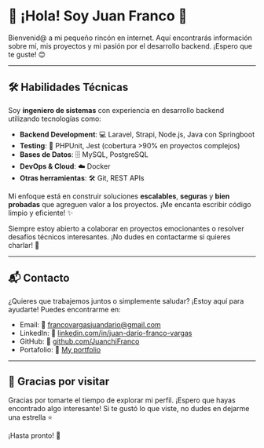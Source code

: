 # 👋 ¡Hola! Soy Juan Franco 🚀

Bienvenid@ a mi pequeño rincón en internet. Aquí encontrarás información sobre mí, mis proyectos y mi pasión por el desarrollo backend. ¡Espero que te guste! 😊

---

## 🛠 Habilidades Técnicas

Soy **ingeniero de sistemas** con experiencia en desarrollo backend utilizando tecnologías como:

- **Backend Development**: 💻 Laravel, Strapi, Node.js, Java con Springboot
- **Testing**: 🧪 PHPUnit, Jest (cobertura >90% en proyectos complejos)
- **Bases de Datos**: 🗄 MySQL, PostgreSQL
- **DevOps & Cloud**: ☁️ Docker
- **Otras herramientas**: 🛠 Git, REST APIs

Mi enfoque está en construir soluciones **escalables**, **seguras** y **bien probadas** que agreguen valor a los proyectos. ¡Me encanta escribir código limpio y eficiente! ✨

Siempre estoy abierto a colaborar en proyectos emocionantes o resolver desafíos técnicos interesantes. ¡No dudes en contactarme si quieres charlar! 🤝

---

## 📬 Contacto

¿Quieres que trabajemos juntos o simplemente saludar? ¡Estoy aquí para ayudarte! Puedes encontrarme en:

- Email: 📧 [francovargasjuandario@gmail.com](mailto:francovargasjuandario@gmail.com)
- LinkedIn: 🔗 [linkedin.com/in/juan-darío-franco-vargas](https://www.linkedin.com/in/juan-dar%C3%ADo-franco-vargas-18906822b/)
- GitHub: 🐙 [github.com/JuanchiFranco](https://github.com/JuanchiFranco)
- Portafolio: 💼 [My portfolio](https://juanfranco-portfolio.vercel.app/)

---

## 🎉 Gracias por visitar

Gracias por tomarte el tiempo de explorar mi perfil. ¡Espero que hayas encontrado algo interesante! Si te gustó lo que viste, no dudes en dejarme una estrella ⭐️

¡Hasta pronto! 🚀

